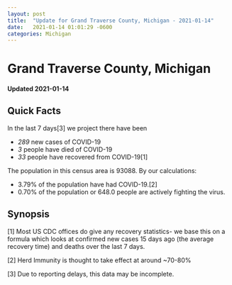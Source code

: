 ```yaml
---
layout: post
title:  "Update for Grand Traverse County, Michigan - 2021-01-14"
date:   2021-01-14 01:01:29 -0600
categories: Michigan
---
```


# Grand Traverse County, Michigan
#### Updated 2021-01-14

## Quick Facts

In the last 7 days[3] we project there have been
- *289* new cases of COVID-19
- *3* people have died of COVID-19
- *33* people have recovered from COVID-19[1]

The population in this census area is 93088. By our calculations:
- 3.79% of the population have had COVID-19.[2]
- 0.70% of the population or 648.0 people are actively fighting the virus.

## Synopsis




[1] Most US CDC offices do give any recovery statistics- we base this on a formula which looks at confirmed new cases
15 days ago (the average recovery time) and deaths over the last 7 days.

[2] Herd Immunity is thought to take effect at around ~70-80%

[3] Due to reporting delays, this data may be incomplete.
 
    